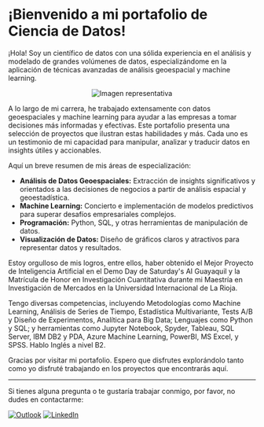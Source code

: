 # ¡Bienvenido a mi portafolio de Ciencia de Datos!

¡Hola! Soy un científico de datos con una sólida experiencia en el análisis y modelado de grandes volúmenes de datos, especializándome en la aplicación de técnicas avanzadas de análisis geoespacial y machine learning.

<p align="center">
  <img src="https://media.licdn.com/dms/image/D4D03AQEq2LpqTXVMqg/profile-displayphoto-shrink_200_200/0/1678695650086?e=1689811200&v=beta&t=FkkWV07jX0yAal91k8fd87oCzfEMeuwccuUiOB_k17c" alt="Imagen representativa"/>
</p>

A lo largo de mi carrera, he trabajado extensamente con datos geoespaciales y machine learning para ayudar a las empresas a tomar decisiones más informadas y efectivas. Este portafolio presenta una selección de proyectos que ilustran estas habilidades y más. Cada uno es un testimonio de mi capacidad para manipular, analizar y traducir datos en insights útiles y accionables.

Aquí un breve resumen de mis áreas de especialización:

* **Análisis de Datos Geoespaciales:** Extracción de insights significativos y orientados a las decisiones de negocios a partir de análisis espacial y geoestadística.
* **Machine Learning:** Concierto e implementación de modelos predictivos para superar desafíos empresariales complejos.
* **Programación:** Python, SQL, y otras herramientas de manipulación de datos.
* **Visualización de Datos:** Diseño de gráficos claros y atractivos para representar datos y resultados.

Estoy orgulloso de mis logros, entre ellos, haber obtenido el Mejor Proyecto de Inteligencia Artificial en el Demo Day de Saturday's AI Guayaquil y la Matrícula de Honor en Investigación Cuantitativa durante mi Maestría en Investigación de Mercados en la Universidad Internacional de La Rioja.

Tengo diversas competencias, incluyendo Metodologías como Machine Learning, Análisis de Series de Tiempo, Estadística Multivariante, Tests A/B y Diseño de Experimentos, Analítica para Big Data; Lenguajes como Python y SQL; y herramientas como Jupyter Notebook, Spyder, Tableau, SQL Server, IBM DB2 y PDA, Azure Machine Learning, PowerBI, MS Excel, y SPSS. Hablo Inglés a nivel B2.

Gracias por visitar mi portafolio. Espero que disfrutes explorándolo tanto como yo disfruté trabajando en los proyectos que encontrarás aquí.

___

Si tienes alguna pregunta o te gustaría trabajar conmigo, por favor, no dudes en contactarme:

<a href="mailto:xavier.jacome.p@hotmail.com" target="_blank"><img alt="Outlook" src="https://img.shields.io/badge/Microsoft_Outlook-0078D4?style=for-the-badge&logo=microsoft-outlook&logoColor=white" /></a>
<a href="https://www.linkedin.com/in/xavierjacomep/" target="_blank"><img alt="LinkedIn" src="https://img.shields.io/badge/linkedin-%230077B5.svg?&style=for-the-badge&logo=linkedin&logoColor=white" /></a>
